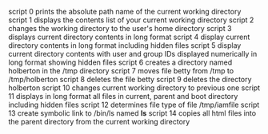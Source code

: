 script 0 prints the absolute path name of the current working directory
script 1 displays the contents list of your current working directory
script 2 changes the working directory to the user's home directory
script 3 displays current directory contents in long format
script 4 display current directory contents in long format including hidden files
script 5 display current directory contents with user and group IDs displayed numerically in long format showing hidden files
script 6 creates a directory named holberton in the /tmp directory
script 7 moves file betty from /tmp to /tmp/holberton
script 8 deletes the file betty
script 9 deletes the directory holberton
script 10 changes current working directory to previous one
script 11 displays in long format all files in current, parent and boot directory including hidden files
script 12 determines file type of file /tmp/iamfile
script 13 create symbolic link to /bin/ls named __ls__
script 14 copies all html files into the parent directory from the current working directory
